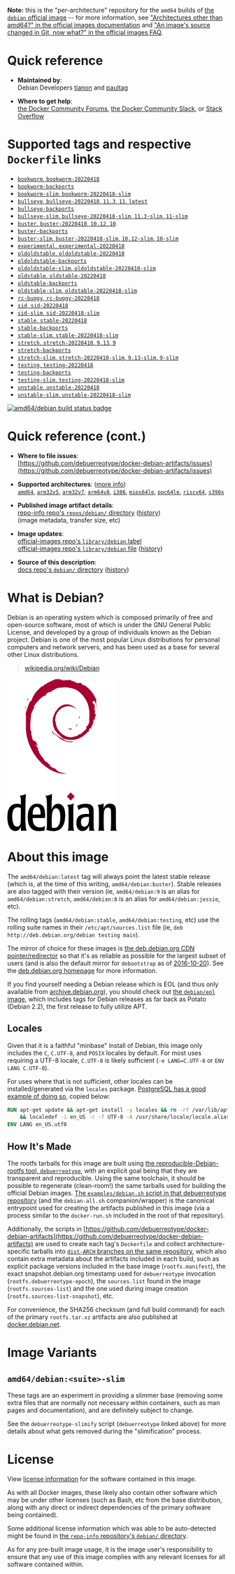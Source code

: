 <!--

********************************************************************************

WARNING:

    DO NOT EDIT "debian/README.md"

    IT IS AUTO-GENERATED

    (from the other files in "debian/" combined with a set of templates)

********************************************************************************

-->

**Note:** this is the "per-architecture" repository for the `amd64` builds of [the `debian` official image](https://hub.docker.com/_/debian) -- for more information, see ["Architectures other than amd64?" in the official images documentation](https://github.com/docker-library/official-images#architectures-other-than-amd64) and ["An image's source changed in Git, now what?" in the official images FAQ](https://github.com/docker-library/faq#an-images-source-changed-in-git-now-what).

# Quick reference

-	**Maintained by**:  
	Debian Developers [tianon](https://qa.debian.org/developer.php?login=tianon) and [paultag](https://qa.debian.org/developer.php?login=paultag)

-	**Where to get help**:  
	[the Docker Community Forums](https://forums.docker.com/), [the Docker Community Slack](https://dockr.ly/slack), or [Stack Overflow](https://stackoverflow.com/search?tab=newest&q=docker)

# Supported tags and respective `Dockerfile` links

-	[`bookworm`, `bookworm-20220418`](https://github.com/debuerreotype/docker-debian-artifacts/blob/e8e26161d828d035f0eb2f06a57c7972375a769a/bookworm/Dockerfile)
-	[`bookworm-backports`](https://github.com/debuerreotype/docker-debian-artifacts/blob/e8e26161d828d035f0eb2f06a57c7972375a769a/bookworm/backports/Dockerfile)
-	[`bookworm-slim`, `bookworm-20220418-slim`](https://github.com/debuerreotype/docker-debian-artifacts/blob/e8e26161d828d035f0eb2f06a57c7972375a769a/bookworm/slim/Dockerfile)
-	[`bullseye`, `bullseye-20220418`, `11.3`, `11`, `latest`](https://github.com/debuerreotype/docker-debian-artifacts/blob/e8e26161d828d035f0eb2f06a57c7972375a769a/bullseye/Dockerfile)
-	[`bullseye-backports`](https://github.com/debuerreotype/docker-debian-artifacts/blob/e8e26161d828d035f0eb2f06a57c7972375a769a/bullseye/backports/Dockerfile)
-	[`bullseye-slim`, `bullseye-20220418-slim`, `11.3-slim`, `11-slim`](https://github.com/debuerreotype/docker-debian-artifacts/blob/e8e26161d828d035f0eb2f06a57c7972375a769a/bullseye/slim/Dockerfile)
-	[`buster`, `buster-20220418`, `10.12`, `10`](https://github.com/debuerreotype/docker-debian-artifacts/blob/e8e26161d828d035f0eb2f06a57c7972375a769a/buster/Dockerfile)
-	[`buster-backports`](https://github.com/debuerreotype/docker-debian-artifacts/blob/e8e26161d828d035f0eb2f06a57c7972375a769a/buster/backports/Dockerfile)
-	[`buster-slim`, `buster-20220418-slim`, `10.12-slim`, `10-slim`](https://github.com/debuerreotype/docker-debian-artifacts/blob/e8e26161d828d035f0eb2f06a57c7972375a769a/buster/slim/Dockerfile)
-	[`experimental`, `experimental-20220418`](https://github.com/debuerreotype/docker-debian-artifacts/blob/e8e26161d828d035f0eb2f06a57c7972375a769a/experimental/Dockerfile)
-	[`oldoldstable`, `oldoldstable-20220418`](https://github.com/debuerreotype/docker-debian-artifacts/blob/e8e26161d828d035f0eb2f06a57c7972375a769a/oldoldstable/Dockerfile)
-	[`oldoldstable-backports`](https://github.com/debuerreotype/docker-debian-artifacts/blob/e8e26161d828d035f0eb2f06a57c7972375a769a/oldoldstable/backports/Dockerfile)
-	[`oldoldstable-slim`, `oldoldstable-20220418-slim`](https://github.com/debuerreotype/docker-debian-artifacts/blob/e8e26161d828d035f0eb2f06a57c7972375a769a/oldoldstable/slim/Dockerfile)
-	[`oldstable`, `oldstable-20220418`](https://github.com/debuerreotype/docker-debian-artifacts/blob/e8e26161d828d035f0eb2f06a57c7972375a769a/oldstable/Dockerfile)
-	[`oldstable-backports`](https://github.com/debuerreotype/docker-debian-artifacts/blob/e8e26161d828d035f0eb2f06a57c7972375a769a/oldstable/backports/Dockerfile)
-	[`oldstable-slim`, `oldstable-20220418-slim`](https://github.com/debuerreotype/docker-debian-artifacts/blob/e8e26161d828d035f0eb2f06a57c7972375a769a/oldstable/slim/Dockerfile)
-	[`rc-buggy`, `rc-buggy-20220418`](https://github.com/debuerreotype/docker-debian-artifacts/blob/e8e26161d828d035f0eb2f06a57c7972375a769a/rc-buggy/Dockerfile)
-	[`sid`, `sid-20220418`](https://github.com/debuerreotype/docker-debian-artifacts/blob/e8e26161d828d035f0eb2f06a57c7972375a769a/sid/Dockerfile)
-	[`sid-slim`, `sid-20220418-slim`](https://github.com/debuerreotype/docker-debian-artifacts/blob/e8e26161d828d035f0eb2f06a57c7972375a769a/sid/slim/Dockerfile)
-	[`stable`, `stable-20220418`](https://github.com/debuerreotype/docker-debian-artifacts/blob/e8e26161d828d035f0eb2f06a57c7972375a769a/stable/Dockerfile)
-	[`stable-backports`](https://github.com/debuerreotype/docker-debian-artifacts/blob/e8e26161d828d035f0eb2f06a57c7972375a769a/stable/backports/Dockerfile)
-	[`stable-slim`, `stable-20220418-slim`](https://github.com/debuerreotype/docker-debian-artifacts/blob/e8e26161d828d035f0eb2f06a57c7972375a769a/stable/slim/Dockerfile)
-	[`stretch`, `stretch-20220418`, `9.13`, `9`](https://github.com/debuerreotype/docker-debian-artifacts/blob/e8e26161d828d035f0eb2f06a57c7972375a769a/stretch/Dockerfile)
-	[`stretch-backports`](https://github.com/debuerreotype/docker-debian-artifacts/blob/e8e26161d828d035f0eb2f06a57c7972375a769a/stretch/backports/Dockerfile)
-	[`stretch-slim`, `stretch-20220418-slim`, `9.13-slim`, `9-slim`](https://github.com/debuerreotype/docker-debian-artifacts/blob/e8e26161d828d035f0eb2f06a57c7972375a769a/stretch/slim/Dockerfile)
-	[`testing`, `testing-20220418`](https://github.com/debuerreotype/docker-debian-artifacts/blob/e8e26161d828d035f0eb2f06a57c7972375a769a/testing/Dockerfile)
-	[`testing-backports`](https://github.com/debuerreotype/docker-debian-artifacts/blob/e8e26161d828d035f0eb2f06a57c7972375a769a/testing/backports/Dockerfile)
-	[`testing-slim`, `testing-20220418-slim`](https://github.com/debuerreotype/docker-debian-artifacts/blob/e8e26161d828d035f0eb2f06a57c7972375a769a/testing/slim/Dockerfile)
-	[`unstable`, `unstable-20220418`](https://github.com/debuerreotype/docker-debian-artifacts/blob/e8e26161d828d035f0eb2f06a57c7972375a769a/unstable/Dockerfile)
-	[`unstable-slim`, `unstable-20220418-slim`](https://github.com/debuerreotype/docker-debian-artifacts/blob/e8e26161d828d035f0eb2f06a57c7972375a769a/unstable/slim/Dockerfile)

[![amd64/debian build status badge](https://img.shields.io/jenkins/s/https/doi-janky.infosiftr.net/job/multiarch/job/amd64/job/debian.svg?label=amd64/debian%20%20build%20job)](https://doi-janky.infosiftr.net/job/multiarch/job/amd64/job/debian/)

# Quick reference (cont.)

-	**Where to file issues**:  
	[https://github.com/debuerreotype/docker-debian-artifacts/issues](https://github.com/debuerreotype/docker-debian-artifacts/issues)

-	**Supported architectures**: ([more info](https://github.com/docker-library/official-images#architectures-other-than-amd64))  
	[`amd64`](https://hub.docker.com/r/amd64/debian/), [`arm32v5`](https://hub.docker.com/r/arm32v5/debian/), [`arm32v7`](https://hub.docker.com/r/arm32v7/debian/), [`arm64v8`](https://hub.docker.com/r/arm64v8/debian/), [`i386`](https://hub.docker.com/r/i386/debian/), [`mips64le`](https://hub.docker.com/r/mips64le/debian/), [`ppc64le`](https://hub.docker.com/r/ppc64le/debian/), [`riscv64`](https://hub.docker.com/r/riscv64/debian/), [`s390x`](https://hub.docker.com/r/s390x/debian/)

-	**Published image artifact details**:  
	[repo-info repo's `repos/debian/` directory](https://github.com/docker-library/repo-info/blob/master/repos/debian) ([history](https://github.com/docker-library/repo-info/commits/master/repos/debian))  
	(image metadata, transfer size, etc)

-	**Image updates**:  
	[official-images repo's `library/debian` label](https://github.com/docker-library/official-images/issues?q=label%3Alibrary%2Fdebian)  
	[official-images repo's `library/debian` file](https://github.com/docker-library/official-images/blob/master/library/debian) ([history](https://github.com/docker-library/official-images/commits/master/library/debian))

-	**Source of this description**:  
	[docs repo's `debian/` directory](https://github.com/docker-library/docs/tree/master/debian) ([history](https://github.com/docker-library/docs/commits/master/debian))

# What is Debian?

Debian is an operating system which is composed primarily of free and open-source software, most of which is under the GNU General Public License, and developed by a group of individuals known as the Debian project. Debian is one of the most popular Linux distributions for personal computers and network servers, and has been used as a base for several other Linux distributions.

> [wikipedia.org/wiki/Debian](https://en.wikipedia.org/wiki/Debian)

![logo](https://raw.githubusercontent.com/docker-library/docs/b449be7df57e9ed9086bb5821bfb5d6cdc5d67a4/debian/logo.png)

# About this image

The `amd64/debian:latest` tag will always point the latest stable release (which is, at the time of this writing, `amd64/debian:buster`). Stable releases are also tagged with their version (ie, `amd64/debian:9` is an alias for `amd64/debian:stretch`, `amd64/debian:8` is an alias for `amd64/debian:jessie`, etc).

The rolling tags (`amd64/debian:stable`, `amd64/debian:testing`, etc) use the rolling suite names in their `/etc/apt/sources.list` file (ie, `deb http://deb.debian.org/debian testing main`).

The mirror of choice for these images is [the deb.debian.org CDN pointer/redirector](https://deb.debian.org) so that it's as reliable as possible for the largest subset of users (and is also the default mirror for `debootstrap` as of [2016-10-20](https://anonscm.debian.org/cgit/d-i/debootstrap.git/commit/?id=9e8bc60ad1ccf3a25ce7890526b70059f3e770de)). See the [deb.debian.org homepage](https://deb.debian.org) for more information.

If you find yourself needing a Debian release which is EOL (and thus only available from [archive.debian.org](http://archive.debian.org)), you should check out [the `debian/eol` image](https://hub.docker.com/r/debian/eol/), which includes tags for Debian releases as far back as Potato (Debian 2.2), the first release to fully utilize APT.

## Locales

Given that it is a faithful "minbase" install of Debian, this image only includes the `C`, `C.UTF-8`, and `POSIX` locales by default. For most uses requiring a UTF-8 locale, `C.UTF-8` is likely sufficient (`-e LANG=C.UTF-8` or `ENV LANG C.UTF-8`).

For uses where that is not sufficient, other locales can be installed/generated via the `locales` package. [PostgreSQL has a good example of doing so](https://github.com/docker-library/postgres/blob/69bc540ecfffecce72d49fa7e4a46680350037f9/9.6/Dockerfile#L21-L24), copied below:

```dockerfile
RUN apt-get update && apt-get install -y locales && rm -rf /var/lib/apt/lists/* \
	&& localedef -i en_US -c -f UTF-8 -A /usr/share/locale/locale.alias en_US.UTF-8
ENV LANG en_US.utf8
```

## How It's Made

The rootfs tarballs for this image are built using [the reproducible-Debian-rootfs tool, `debuerreotype`](https://github.com/debuerreotype/debuerreotype), with an explicit goal being that they are transparent and reproducible. Using the same toolchain, it should be possible to regenerate (clean-room!) the same tarballs used for building the official Debian images. [The `examples/debian.sh` script in that debuerreotype repository](https://github.com/debuerreotype/debuerreotype/blob/master/examples/debian.sh) (and the `debian-all.sh` companion/wrapper) is the canonical entrypoint used for creating the artifacts published in this image (via a process similar to the `docker-run.sh` included in the root of that repository).

Additionally, the scripts in [https://github.com/debuerreotype/docker-debian-artifacts](https://github.com/debuerreotype/docker-debian-artifacts) are used to create each tag's `Dockerfile` and collect architecture-specific tarballs into [`dist-ARCH` branches on the same repository](https://github.com/debuerreotype/docker-debian-artifacts/branches), which also contain extra metadata about the artifacts included in each build, such as explicit package versions included in the base image (`rootfs.manifest`), the exact snapshot.debian.org timestamp used for `debuerreotype` invocation (`rootfs.debuerreotype-epoch`), the `sources.list` found in the image (`rootfs.sources-list`) and the one used during image creation (`rootfs.sources-list-snapshot`), etc.

For convenience, the SHA256 checksum (and full build command) for each of the primary `rootfs.tar.xz` artifacts are also published at [docker.debian.net](https://docker.debian.net/).

# Image Variants

## `amd64/debian:<suite>-slim`

These tags are an experiment in providing a slimmer base (removing some extra files that are normally not necessary within containers, such as man pages and documentation), and are definitely subject to change.

See the `debuerreotype-slimify` script (`debuerreotype` linked above) for more details about what gets removed during the "slimification" process.

# License

View [license information](https://www.debian.org/social_contract#guidelines) for the software contained in this image.

As with all Docker images, these likely also contain other software which may be under other licenses (such as Bash, etc from the base distribution, along with any direct or indirect dependencies of the primary software being contained).

Some additional license information which was able to be auto-detected might be found in [the `repo-info` repository's `debian/` directory](https://github.com/docker-library/repo-info/tree/master/repos/debian).

As for any pre-built image usage, it is the image user's responsibility to ensure that any use of this image complies with any relevant licenses for all software contained within.
